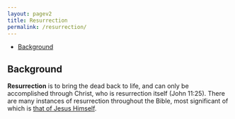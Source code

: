```yaml
---
layout: pagev2
title: Resurrection
permalink: /resurrection/
---
```

- [Background](#background)

## Background

**Resurrection** is to bring the dead back to life, and can only be accomplished through Christ, who is resurrection itself (John 11:25). There are many instances of resurrection throughout the Bible, most significant of which is [that of Jesus Himself](../christ_resurrection).